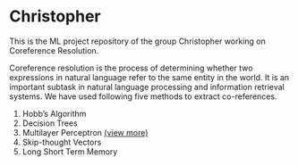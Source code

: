 # Christopher
This is the ML project repository of the group Christopher working on Coreference Resolution.

Coreference resolution is the process of determining whether two expressions in natural language refer to the same entity in the world. It is an important subtask in natural language processing and information retrieval systems. We have used following five methods to extract co-references.

1. Hobb’s Algorithm
2. Decision Trees
3. Multilayer Perceptron [(view more)](https://github.com/cs60050/Christopher/tree/master/MLP)
4. Skip-thought Vectors
5. Long Short Term Memory

